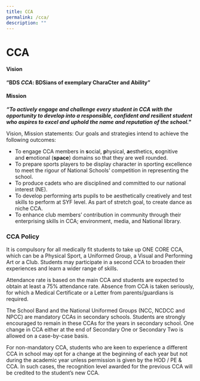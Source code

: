 ```yaml
---
title: CCA
permalink: /cca/
description: ""
---
```

CCA
===

#### Vision

**“BDS *CCA*: BDSians of exemplary CharaCter and Ability”** 


#### Mission


**_“To actively engage and challenge every student in CCA with the opportunity to develop into a responsible, confident and resilient student who aspires to excel and_** **_uphold the name and reputation of the school."_**

Vision, Mission statements: Our goals and strategies intend to achieve the following outcomes:   

*   To engage CCA members in **s**ocial, **p**hysical, **a**esthetics, **c**ognitive and **e**motional (**space**) domains so that they are well rounded.
*   To prepare sports players to be display character in sporting excellence to meet the rigour of National Schools’ competition in representing the school.
*   To produce cadets who are disciplined and committed to our national interest (NE).
*   To develop performing arts pupils to be aesthetically creatively and test skills to perform at SYF level. As part of stretch goal, to create dance as niche CCA.
*   To enhance club members’ contribution in community through their enterprising skills in CCA; environment, media, and National library. 

 
### CCA Policy


It is compulsory for all medically fit students to take up ONE CORE CCA, which can be a Physical Sport, a Uniformed Group, a Visual and Performing Art or a Club. Students may participate in a second CCA to broaden their experiences and learn a wider range of skills.

  

Attendance rate is based on the main CCA and students are expected to obtain at least a 75% attendance rate. Absence from CCA is taken seriously, for which a Medical Certificate or a Letter from parents/guardians is required.

  

The School Band and the National Uniformed Groups (NCC, NCDCC and NPCC) are mandatory CCAs in secondary schools. Students are strongly encouraged to remain in these CCAs for the years in secondary school. One change in CCA either at the end of Secondary One or Secondary Two is allowed on a case-by-case basis.

  

For non-mandatory CCA, students who are keen to experience a different CCA in school may opt for a change at the beginning of each year but not during the academic year unless permission is given by the HOD / PE & CCA. In such cases, the recognition level awarded for the previous CCA will be credited to the student’s new CCA.